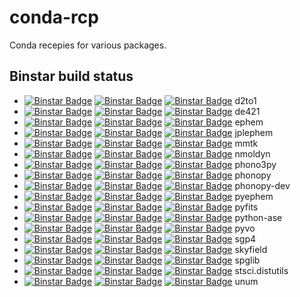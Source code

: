 conda-rcp
=========

Conda recepies for various packages.

Binstar build status
--------------------

  * [![Binstar Badge](https://anaconda.org/jochym/d2to1/badges/version.svg)](https://anaconda.org/jochym/d2to1) [![Binstar Badge](https://anaconda.org/jochym/d2to1/badges/build.svg)](https://anaconda.org/jochym/d2to1/builds) [![Binstar Badge](https://anaconda.org/jochym/d2to1/badges/downloads.svg)](https://anaconda.org/jochym/d2to1) d2to1
  * [![Binstar Badge](https://anaconda.org/jochym/de421/badges/version.svg)](https://anaconda.org/jochym/de421) [![Binstar Badge](https://anaconda.org/jochym/de421/badges/build.svg)](https://anaconda.org/jochym/de421/builds) [![Binstar Badge](https://anaconda.org/jochym/de421/badges/downloads.svg)](https://anaconda.org/jochym/de421) de421
  * [![Binstar Badge](https://anaconda.org/jochym/ephem/badges/version.svg)](https://anaconda.org/jochym/ephem) [![Binstar Badge](https://anaconda.org/jochym/ephem/badges/build.svg)](https://anaconda.org/jochym/ephem/builds) [![Binstar Badge](https://anaconda.org/jochym/ephem/badges/downloads.svg)](https://anaconda.org/jochym/ephem) ephem
  * [![Binstar Badge](https://anaconda.org/jochym/jplephem/badges/version.svg)](https://anaconda.org/jochym/jplephem) [![Binstar Badge](https://anaconda.org/jochym/jplephem/badges/build.svg)](https://anaconda.org/jochym/jplephem/builds) [![Binstar Badge](https://anaconda.org/jochym/jplephem/badges/downloads.svg)](https://anaconda.org/jochym/jplephem) jplephem
  * [![Binstar Badge](https://anaconda.org/jochym/mmtk/badges/version.svg)](https://anaconda.org/jochym/mmtk) [![Binstar Badge](https://anaconda.org/jochym/mmtk/badges/build.svg)](https://anaconda.org/jochym/mmtk/builds) [![Binstar Badge](https://anaconda.org/jochym/mmtk/badges/downloads.svg)](https://anaconda.org/jochym/mmtk) mmtk
  * [![Binstar Badge](https://anaconda.org/jochym/nmoldyn/badges/version.svg)](https://anaconda.org/jochym/nmoldyn) [![Binstar Badge](https://anaconda.org/jochym/nmoldyn/badges/build.svg)](https://anaconda.org/jochym/nmoldyn/builds) [![Binstar Badge](https://anaconda.org/jochym/nmoldyn/badges/downloads.svg)](https://anaconda.org/jochym/nmoldyn) nmoldyn
  * [![Binstar Badge](https://anaconda.org/jochym/phono3py/badges/version.svg)](https://anaconda.org/jochym/phono3py) [![Binstar Badge](https://anaconda.org/jochym/phono3py/badges/build.svg)](https://anaconda.org/jochym/phono3py/builds) [![Binstar Badge](https://anaconda.org/jochym/phono3py/badges/downloads.svg)](https://anaconda.org/jochym/phono3py) phono3py
  * [![Binstar Badge](https://anaconda.org/jochym/phonopy/badges/version.svg)](https://anaconda.org/jochym/phonopy) [![Binstar Badge](https://anaconda.org/jochym/phonopy/badges/build.svg)](https://anaconda.org/jochym/phonopy/builds) [![Binstar Badge](https://anaconda.org/jochym/phonopy/badges/downloads.svg)](https://anaconda.org/jochym/phonopy) phonopy
  * [![Binstar Badge](https://anaconda.org/jochym/phonopy-dev/badges/version.svg)](https://anaconda.org/jochym/phonopy-dev) [![Binstar Badge](https://anaconda.org/jochym/phonopy-dev/badges/build.svg)](https://anaconda.org/jochym/phonopy-dev/builds) [![Binstar Badge](https://anaconda.org/jochym/phonopy-dev/badges/downloads.svg)](https://anaconda.org/jochym/phonopy-dev) phonopy-dev
  * [![Binstar Badge](https://anaconda.org/jochym/pyephem/badges/version.svg)](https://anaconda.org/jochym/pyephem) [![Binstar Badge](https://anaconda.org/jochym/pyephem/badges/build.svg)](https://anaconda.org/jochym/pyephem/builds) [![Binstar Badge](https://anaconda.org/jochym/pyephem/badges/downloads.svg)](https://anaconda.org/jochym/pyephem) pyephem
  * [![Binstar Badge](https://anaconda.org/jochym/pyfits/badges/version.svg)](https://anaconda.org/jochym/pyfits) [![Binstar Badge](https://anaconda.org/jochym/pyfits/badges/build.svg)](https://anaconda.org/jochym/pyfits/builds) [![Binstar Badge](https://anaconda.org/jochym/pyfits/badges/downloads.svg)](https://anaconda.org/jochym/pyfits) pyfits
  * [![Binstar Badge](https://anaconda.org/jochym/python-ase/badges/version.svg)](https://anaconda.org/jochym/python-ase) [![Binstar Badge](https://anaconda.org/jochym/python-ase/badges/build.svg)](https://anaconda.org/jochym/python-ase/builds) [![Binstar Badge](https://anaconda.org/jochym/python-ase/badges/downloads.svg)](https://anaconda.org/jochym/python-ase) python-ase
  * [![Binstar Badge](https://anaconda.org/jochym/pyvo/badges/version.svg)](https://anaconda.org/jochym/pyvo) [![Binstar Badge](https://anaconda.org/jochym/pyvo/badges/build.svg)](https://anaconda.org/jochym/pyvo/builds) [![Binstar Badge](https://anaconda.org/jochym/pyvo/badges/downloads.svg)](https://anaconda.org/jochym/pyvo) pyvo
  * [![Binstar Badge](https://anaconda.org/jochym/sgp4/badges/version.svg)](https://anaconda.org/jochym/sgp4) [![Binstar Badge](https://anaconda.org/jochym/sgp4/badges/build.svg)](https://anaconda.org/jochym/sgp4/builds) [![Binstar Badge](https://anaconda.org/jochym/sgp4/badges/downloads.svg)](https://anaconda.org/jochym/sgp4) sgp4
  * [![Binstar Badge](https://anaconda.org/jochym/skyfield/badges/version.svg)](https://anaconda.org/jochym/skyfield) [![Binstar Badge](https://anaconda.org/jochym/skyfield/badges/build.svg)](https://anaconda.org/jochym/skyfield/builds) [![Binstar Badge](https://anaconda.org/jochym/skyfield/badges/downloads.svg)](https://anaconda.org/jochym/skyfield) skyfield
  * [![Binstar Badge](https://anaconda.org/jochym/spglib/badges/version.svg)](https://anaconda.org/jochym/spglib) [![Binstar Badge](https://anaconda.org/jochym/spglib/badges/build.svg)](https://anaconda.org/jochym/spglib/builds) [![Binstar Badge](https://anaconda.org/jochym/spglib/badges/downloads.svg)](https://anaconda.org/jochym/spglib) spglib
  * [![Binstar Badge](https://anaconda.org/jochym/stsci.distutils/badges/version.svg)](https://anaconda.org/jochym/stsci.distutils) [![Binstar Badge](https://anaconda.org/jochym/stsci.distutils/badges/build.svg)](https://anaconda.org/jochym/stsci.distutils/builds) [![Binstar Badge](https://anaconda.org/jochym/stsci.distutils/badges/downloads.svg)](https://anaconda.org/jochym/stsci.distutils) stsci.distutils
  * [![Binstar Badge](https://anaconda.org/jochym/unum/badges/version.svg)](https://anaconda.org/jochym/unum) [![Binstar Badge](https://anaconda.org/jochym/unum/badges/build.svg)](https://anaconda.org/jochym/unum/builds) [![Binstar Badge](https://anaconda.org/jochym/unum/badges/downloads.svg)](https://anaconda.org/jochym/unum) unum
